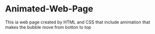 # Animated-Web-Page
This ia web page created by HTML and CSS that include amimation that makes the bubble move from botton to top
